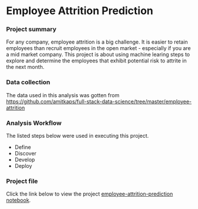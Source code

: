 # Employee Attrition Prediction

### Project summary 
For any company, employee attrition is a big challenge. It is easier to retain employees than recruit employees in the open market - especially if you are a mid market company. This project is about using machine learing steps to explore and determine the employees that exhibit potential risk to attrite in the next month.


### Data collection
The data used in this analysis was gotten from https://github.com/amitkaps/full-stack-data-science/tree/master/employee-attrition

### Analysis Workflow
The listed steps below were used in executing this project.

- Define
- Discover
- Develop
- Deploy

### Project file
Click the link below to view the project
[employee-attrition-prediction notebook](https://github.com/segunadelowo/employee-attrition-prediction/blob/master/develop/2018-11-19-SA-first-analysis.ipynb).

